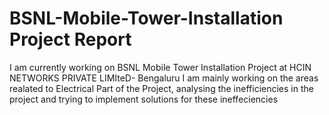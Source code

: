 # BSNL-Mobile-Tower-Installation Project Report 
I am currently working on BSNL Mobile Tower Installation Project at HCIN NETWORKS PRIVATE LIMIteD- Bengaluru
I am mainly working on the areas realated to Electrical Part of the Project, analysing the inefficiencies in the project and trying to implement solutions for these ineffeciencies
